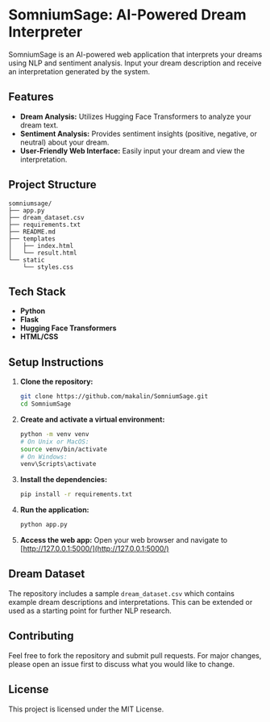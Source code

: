 # SomniumSage: AI-Powered Dream Interpreter

SomniumSage is an AI-powered web application that interprets your dreams using NLP and sentiment analysis. Input your dream description and receive an interpretation generated by the system.

## Features

- **Dream Analysis:** Utilizes Hugging Face Transformers to analyze your dream text.
- **Sentiment Analysis:** Provides sentiment insights (positive, negative, or neutral) about your dream.
- **User-Friendly Web Interface:** Easily input your dream and view the interpretation.

## Project Structure

```
somniumsage/
├── app.py
├── dream_dataset.csv
├── requirements.txt
├── README.md
├── templates
│   ├── index.html
│   └── result.html
└── static
    └── styles.css
```

## Tech Stack

- **Python**
- **Flask**
- **Hugging Face Transformers**
- **HTML/CSS**

## Setup Instructions

1. **Clone the repository:**
   ```bash
   git clone https://github.com/makalin/SomniumSage.git
   cd SomniumSage
   ```

2. **Create and activate a virtual environment:**
   ```bash
   python -m venv venv
   # On Unix or MacOS:
   source venv/bin/activate
   # On Windows:
   venv\Scripts\activate
   ```

3. **Install the dependencies:**
   ```bash
   pip install -r requirements.txt
   ```

4. **Run the application:**
   ```bash
   python app.py
   ```

5. **Access the web app:**
   Open your web browser and navigate to [http://127.0.0.1:5000/](http://127.0.0.1:5000/)

## Dream Dataset

The repository includes a sample `dream_dataset.csv` which contains example dream descriptions and interpretations. This can be extended or used as a starting point for further NLP research.

## Contributing

Feel free to fork the repository and submit pull requests. For major changes, please open an issue first to discuss what you would like to change.

## License

This project is licensed under the MIT License.
